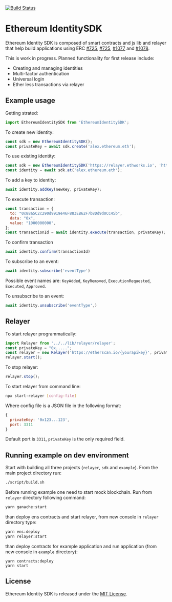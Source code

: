 [![Build Status](https://travis-ci.com/EthWorks/EthereumIdentitySDK.svg?branch=master)](https://travis-ci.com/EthWorks/EthereumIdentitySDK)

# Ethereum IdentitySDK

Ethereum Identity SDK is composed of smart contracts and js lib and relayer that help build applications using ERC [#725](https://github.com/ethereum/EIPs/blob/master/EIPS/eip-725.md), [#725](https://github.com/ethereum/EIPs/issues/735), [#1077](https://github.com/ethereum/EIPs/pull/1077) and [#1078](https://github.com/ethereum/EIPs/pull/1078).

This is work in progress. Planned functionality for first release include:
- Creating and managing identities
- Multi-factor authentication
- Universal login
- Ether less transactions via relayer

## Example usage
Getting strated:
```js
import EthereumIdentitySDK from 'EthereumIdentitySDK';
```

To create new identity:
```js
const sdk = new EthereumIdentitySDK();
const privateKey = await sdk.create('alex.ethereum.eth');
```

To use existing identity:
```js
const sdk = new EthereumIdentitySDK('https://relayer.ethworks.io', 'https://etherscan.io/{yourapikey}');
const identity = await sdk.at('alex.ethereum.eth');
```

To add a key to identity:
```js
await identity.addKey(newKey, privateKey);
```

To execute transaction:
```js
const transaction = {
  to: "0x88a5C2c290d9919e46F883EB62F7b8Dd9d0CC45b",
  data: "0x",
  value: "1000000000",
};
const transactionId = await identity.execute(transaction, privateKey);
```

To confirm transaction
```js
await identity.confirm(transactionId)
```

To subscribe to an event:
```js
await identity.subscribe('eventType')
```

Possible event names are: `KeyAdded`, `KeyRemoved`, `ExecutionRequested`, `Executed`, `Approved`.

To unsubscribe to an event:
```js
await identity.unsubscribe('eventType',)
```

## Relayer
To start relayer programmatically:
```js
import Relayer from '../../lib/relayer/relayer';
const privateKey = "0x.....";
const relayer = new Relayer('https://etherscan.io/{yourapikey}', privateKey);
relayer.start();
```

To stop relayer:
```js
relayer.stop();
```

To start relayer from command line:
```sh
npx start-relayer [config-file]
```

Where config file is a JSON file in the following format:
```js
{
  privateKey: '0x123...123',
  port: 3311
}
```

Default port is `3311`, `privateKey` is the only required field.

## Running example on dev environment
Start with building all three projects (`relayer`, `sdk` and `example`). From the main project directory run:
```sh
./script/build.sh
```

Before running example one need to start mock blockchain. Run from `relayer` directory following command:
```sh
yarn ganache:start
```

than deploy ens contracts and start relayer, from new console in `relayer` directory type:
```sh
yarn ens:deploy
yarn relayer:start
```

than deploy contracts for example application and run application (from new console in `example` directory):
```
yarn contracts:deploy
yarn start
```

## License

Ethereum Identity SDK  is released under the [MIT License](https://opensource.org/licenses/MIT).
